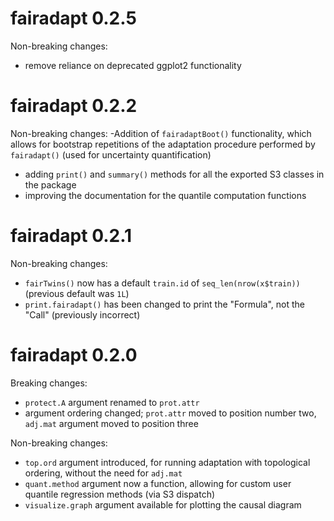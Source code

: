 # fairadapt 0.2.5
Non-breaking changes:
- remove reliance on deprecated ggplot2 functionality

# fairadapt 0.2.2
Non-breaking changes:
-Addition of `fairadaptBoot()` functionality, which allows for bootstrap repetitions of the adaptation
procedure performed by `fairadapt()` (used for uncertainty quantification)
- adding `print()` and `summary()` methods for all the exported S3 classes in the package
- improving the documentation for the quantile computation functions

# fairadapt 0.2.1
Non-breaking changes:
- `fairTwins()` now has a default `train.id` of `seq_len(nrow(x$train))` (previous default was `1L`)
- `print.fairadapt()` has been changed to print the "Formula", not the "Call" (previously incorrect)

# fairadapt 0.2.0
Breaking changes:
- `protect.A` argument renamed to `prot.attr`
- argument ordering changed; `prot.attr` moved to position number two, `adj.mat`
argument moved to position three

Non-breaking changes:
- `top.ord` argument introduced, for running adaptation with topological ordering,
without the need for `adj.mat`
- `quant.method` argument now a function, allowing for custom user quantile regression
methods (via S3 dispatch)
- `visualize.graph` argument available for plotting the causal diagram
